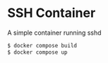 # SSH Container

A simple container running sshd

```sh
$ docker compose build
$ docker compose up
```